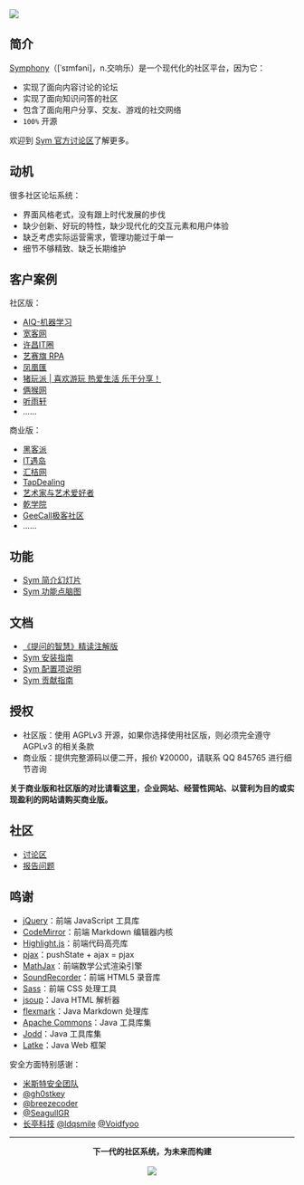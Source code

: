 <img src="https://cloud.githubusercontent.com/assets/873584/19897669/e6a6f5ce-a093-11e6-8cf3-8e5c2acea033.png">  

## 简介

[Symphony](https://sym.b3log.org)（[ˈsɪmfəni]，n.交响乐）是一个现代化的社区平台，因为它：

* 实现了面向内容讨论的论坛
* 实现了面向知识问答的社区
* 包含了面向用户分享、交友、游戏的社交网络
* `100%` 开源

欢迎到 [Sym 官方讨论区](https://hacpai.com/tag/sym)了解更多。

## 动机

很多社区论坛系统：

* 界面风格老式，没有跟上时代发展的步伐
* 缺少创新、好玩的特性，缺少现代化的交互元素和用户体验
* 缺乏考虑实际运营需求，管理功能过于单一
* 细节不够精致、缺乏长期维护 

## 客户案例

社区版：

* [AIQ-机器学习](http://www.6aiq.com)
* [宽客网](http://www.cnq.net)
* [许昌IT圈](http://www.xcitq.com)
* [艺赛旗 RPA](http://support.i-search.com.cn)
* [凤凰匯](https://www.fengd.com)
* [猪玩派 | 喜欢游玩  热爱生活  乐于分享！](http://pigplay.net)
* [俩猴网](http://www.xfx77.cn)
* [听雨轩](http://nucode.cn)
* ......

商业版：

* [黑客派](https://hacpai.com)
* [IT遇岛](https://www.ityudao.com)
* [汇桔网](https://bbs.wtoip.com)
* [TapDealing](http://www.tapdealing.com)
* [艺术家与艺术爱好者](http://www.dizmix.com)
* [乾学院](http://c.raqsoft.com.cn)
* [GeeCall极客社区](http://geecall.com)
* ......

## 功能

* [Sym 简介幻灯片](https://sym.b3log.org/syme-intro.pptx)
* [Sym 功能点脑图](http://naotu.baidu.com/file/cd31354ac9abc047569c73c560a5a913?token=b9750ae13f39ef9a)

## 文档

* [《提问的智慧》精读注解版](https://hacpai.com/article/1536377163156)
* [Sym 安装指南](https://hacpai.com/article/1486188905847)
* [Sym 配置项说明](https://hacpai.com/article/1524715380797)
* [Sym 贡献指南](https://github.com/b3log/symphony/blob/master/CONTRIBUTING.md)

## 授权

* 社区版：使用 AGPLv3 开源，如果你选择使用社区版，则必须完全遵守 AGPLv3 的相关条款
* 商业版：提供完整源码以便二开，报价 ¥20000，请联系 QQ 845765 进行细节咨询

**关于商业版和社区版的对比请看[这里](https://hacpai.com/article/1500543226433)，企业网站、经营性网站、以营利为目的或实现盈利的网站请购买商业版。**

## 社区

* [讨论区](https://hacpai.com/tag/Sym)
* [报告问题](https://github.com/b3log/symphony/issues/new/choose)

## 鸣谢

* [jQuery](https://github.com/jquery/jquery)：前端 JavaScript 工具库
* [CodeMirror](https://github.com/codemirror/CodeMirror)：前端 Markdown 编辑器内核
* [Highlight.js](https://github.com/isagalaev/highlight.js)：前端代码高亮库
* [pjax](https://github.com/defunkt/jquery-pjax)：pushState + ajax = pjax
* [MathJax](https://github.com/mathjax/MathJax)：前端数学公式渲染引擎
* [SoundRecorder](https://github.com/rderveloy/JavaScript-Sound-Recorder)：前端 HTML5 录音库
* [Sass](http://sass-lang.com)：前端 CSS 处理工具
* [jsoup](https://github.com/jhy/jsoup)：Java HTML 解析器
* [flexmark](https://github.com/vsch/flexmark-java)：Java Markdown 处理库
* [Apache Commons](http://commons.apache.org)：Java 工具库集
* [Jodd](https://github.com/oblac/jodd)：Java 工具库集
* [Latke](https://github.com/b3log/latke)：Java Web 框架

安全方面特别感谢：

* [米斯特安全团队](http://www.hi-ourlife.com)
* [@gh0stkey](https://github.com/gh0stkey)
* [@breezecoder](https://github.com/breezecoder)
* [@SeagullGR](https://github.com/SeagullGR)
* [长亭科技](https://www.chaitin.cn) [@ldqsmile](https://github.com/ldqsmile) [@Voidfyoo](https://github.com/voidfyoo)

----

<p align = "center">
<strong>下一代的社区系统，为未来而构建</strong>
<br><br>
<img src="https://cloud.githubusercontent.com/assets/873584/19897809/84c4ed56-a094-11e6-8498-43e9337c475f.png">
</p>
